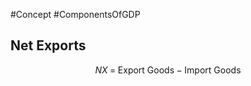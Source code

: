 #Concept #ComponentsOfGDP 
## Net Exports
$$
NX \; = \; \text{Export Goods} - \text{Import Goods}
$$
